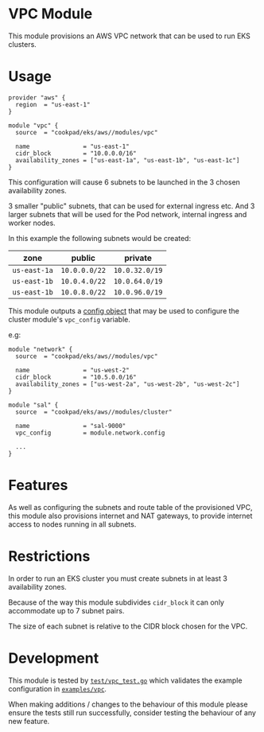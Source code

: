 # VPC Module

This module provisions an AWS VPC network that can be used to run EKS clusters.

# Usage

```hcl
provider "aws" {
  region  = "us-east-1"
}

module "vpc" {
  source  = "cookpad/eks/aws//modules/vpc"

  name               = "us-east-1"
  cidr_block         = "10.0.0.0/16"
  availability_zones = ["us-east-1a", "us-east-1b", "us-east-1c"]
}
```

This configuration will cause 6 subnets to be launched in the 3 chosen
availability zones.

3 smaller "public" subnets, that can be used for external ingress etc. And
3 larger subnets that will be used for the Pod network, internal ingress and
worker nodes.

In this example the following subnets would be created:

| zone         | public        | private        |
|--------------|---------------|----------------|
| `us-east-1a` | `10.0.0.0/22` | `10.0.32.0/19` |
| `us-east-1b` | `10.0.4.0/22` | `10.0.64.0/19` |
| `us-east-1b` | `10.0.8.0/22` | `10.0.96.0/19` |

This module outputs a [config object](./outputs.tf) that may be used to configure
the cluster module's `vpc_config` variable.

e.g:
```hcl
module "network" {
  source  = "cookpad/eks/aws//modules/vpc"

  name               = "us-west-2"
  cidr_block         = "10.5.0.0/16"
  availability_zones = ["us-west-2a", "us-west-2b", "us-west-2c"]
}

module "sal" {
  source  = "cookpad/eks/aws//modules/cluster"

  name               = "sal-9000"
  vpc_config         = module.network.config

  ...
}
```

# Features

As well as configuring the subnets and route table of the provisioned VPC, this
module also provisions internet and NAT gateways, to provide internet access to
nodes running in all subnets.

# Restrictions

In order to run an EKS cluster you must create subnets in at least 3 availability
zones.

Because of the way this module subdivides `cidr_block` it can only accommodate
up to 7 subnet pairs.

The size of each subnet is relative to the CIDR block chosen for the VPC.

# Development

This module is tested by [`test/vpc_test.go`](test/vpc_test.go) which validates
the example configuration in [`examples/vpc`](examples/vpc).

When making additions / changes to the behaviour of this module please ensure
the tests still run successfully, consider testing the behaviour of any new
feature.
